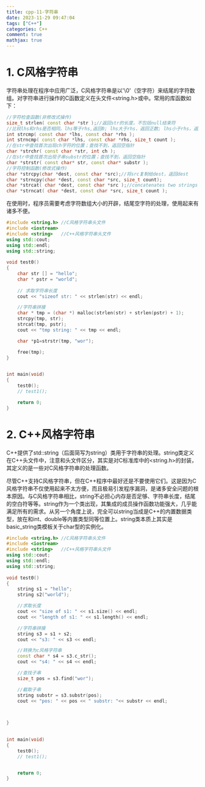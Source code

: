 ```yaml
---
title: cpp-11-字符串
date: 2023-11-29 09:47:04
tags: ["C++"]
categories: C++
comment: true
mathjax: true
---
```

# 1. C风格字符串
字符串处理在程序中应用广泛，C风格字符串是以'\0'（空字符）来结尾的字符数组。对字符串进行操作的C函数定义在头文件<string.h>或中。常用的库函数如下：
```cpp
//字符检查函数(非修改式操作)
size_t strlen( const char *str );//返回str的长度，不包括null结束符
//比较lhs和rhs是否相同。lhs等于rhs,返回0; lhs大于rhs，返回正数; lhs小于rhs，返回负数
int strcmp( const char *lhs, const char *rhs );
int strncmp( const char *lhs, const char *rhs, size_t count );
//在str中查找首次出现ch字符的位置；查找不到，返回空指针
char *strchr( const char *str, int ch );
//在str中查找首次出现子串substr的位置；查找不到，返回空指针
char *strstr( const char* str, const char* substr );
//字符控制函数(修改式操作)
char *strcpy(char *dest, const char *src);//将src复制给dest，返回dest
char *strncpy(char *dest, const char *src, size_t count);
char *strcat( char *dest, const char *src );//concatenates two strings
char *strncat( char *dest, const char *src, size_t count );
```
在使用时，程序员需要考虑字符数组大小的开辟，结尾空字符的处理，使用起来有诸多不便。
<!--more-->
```cpp
#include <string.h> //C风格字符串头文件
#include <iostream>
#include <string>   //C++风格字符串头文件
using std::cout;
using std::endl;
using std::string;
 
void test0() 
{
    char str [] = "hello";
    char * pstr = "world";
    
    // 求取字符串长度
    cout << "sizeof str: " << strlen(str) << endl;

    //字符串拼接
    char * tmp = (char *) malloc(strlen(str) + strlen(pstr) + 1);
    strcpy(tmp, str);
    strcat(tmp, pstr);
    cout << "tmp string: " << tmp << endl;

    char *p1=strstr(tmp, "wor");

    free(tmp); 
} 

 
int main(void)
{
	test0(); 
	// test1();

	return 0;
}

```

# 2. C++风格字符串
C++提供了std::string（后面简写为string）类用于字符串的处理。string类定义在C++头文件中，注意和头文件区分，其实是对C标准库中的<string.h>的封装，其定义的是一些对C风格字符串的处理函数。

尽管C++支持C风格字符串，但在C++程序中最好还是不要使用它们。这是因为C风格字符串不仅使用起来不太方便，而且极易引发程序漏洞，是诸多安全问题的根本原因。与C风格字符串相比，string不必担心内存是否足够、字符串长度，结尾的空白符等等。string作为一个类出现，其集成的成员操作函数功能强大，几乎能满足所有的需求。从另一个角度上说，完全可以string当成是C++的内置数据类型，放在和int、double等内置类型同等位置上。string类本质上其实是basic_string类模板关于char型的实例化。
```cpp
#include <string.h> //C风格字符串头文件
#include <iostream>
#include <string>   //C++风格字符串头文件
using std::cout;
using std::endl;
using std::string;
 
void test0() 
{
    string s1 = "hello";
    string s2("world");

    //求取长度
    cout << "size of s1: " << s1.size() << endl;
    cout << "length of s1: " << s1.length() << endl;

    //字符串拼接
    string s3 = s1 + s2;
    cout << "s3: " << s3 << endl;

    //转换为c风格字符串
    const char * s4 = s3.c_str();
    cout << "s4: " << s4 << endl;

    //查找子串
    size_t pos = s3.find("wor");

    //截取子串
    string substr = s3.substr(pos);
    cout << "pos: " << pos << " substr: "<< substr << endl;


 
} 

 
int main(void)
{
	test0(); 
	// test1();


	return 0;
}
```